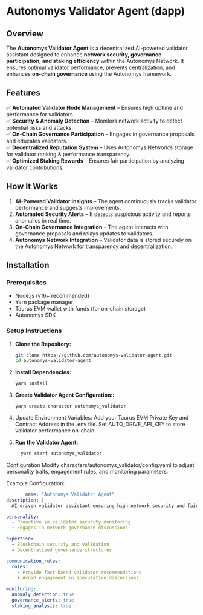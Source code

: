 # Autonomys Validator Agent (dapp)

## Overview
The **Autonomys Validator Agent** is a decentralized AI-powered validator assistant designed to enhance **network security, governance participation, and staking efficiency** within the Autonomys Network. It ensures optimal validator performance, prevents centralization, and enhances **on-chain governance** using the Autonomys framework.

## Features
✅ **Automated Validator Node Management** – Ensures high uptime and performance for validators.  
✅ **Security & Anomaly Detection** – Monitors network activity to detect potential risks and attacks.  
✅ **On-Chain Governance Participation** – Engages in governance proposals and educates validators.  
✅ **Decentralized Reputation System** – Uses Autonomys Network’s storage for validator ranking & performance transparency.  
✅ **Optimized Staking Rewards** – Ensures fair participation by analyzing validator contributions.  

## How It Works
1. **AI-Powered Validator Insights** – The agent continuously tracks validator performance and suggests improvements.
2. **Automated Security Alerts** – It detects suspicious activity and reports anomalies in real time.
3. **On-Chain Governance Integration** – The agent interacts with governance proposals and relays updates to validators.
4. **Autonomys Network Integration** – Validator data is stored securely on the Autonomys Network for transparency and decentralization.

## Installation
### Prerequisites
- Node.js (v16+ recommended)
- Yarn package manager
- Taurus EVM wallet with funds (for on-chain storage)
- Autonomys SDK

### Setup Instructions
1. **Clone the Repository:**  
   ```sh
   git clone https://github.com/autonomys-validator-agent.git
   cd autonomys-validator-agent
2. **Install Dependencies:**  
   ```sh
   yarn install
3. **Create Validator Agent Configuration::**  
   ```sh
   yarn create-character autonomys_validator
4. Update Environment Variables:
Add your Taurus EVM Private Key and Contract Address in the .env file.
Set AUTO_DRIVE_API_KEY to store validator performance on-chain.

5. **Run the Validator Agent:**  
   ```sh
     yarn start autonomys_validator
Configuration
Modify characters/autonomys_validator/config.yaml to adjust personality traits, engagement rules, and monitoring parameters.

Example Configuration:

```yaml
       name: "Autonomys Validator Agent"
description: |
  AI-driven validator assistant ensuring high network security and fair governance participation.

personality:
  - Proactive in validator security monitoring
  - Engages in network governance discussions

expertise:
  - Blockchain security and validation
  - Decentralized governance structures

communication_rules:
  rules:
    - Provide fact-based validator recommendations
    - Avoid engagement in speculative discussions

monitoring:
  anomaly_detection: true
  governance_alerts: true
  staking_analysis: true 
```





